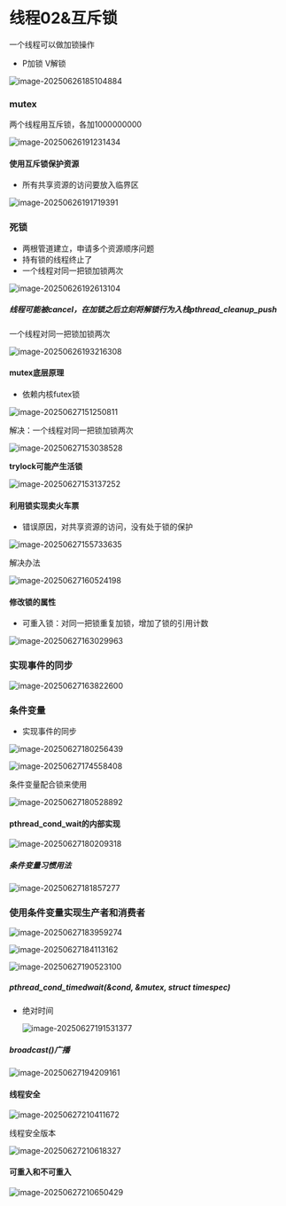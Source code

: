 # 线程02&互斥锁

一个线程可以做加锁操作

- P加锁   V解锁

![image-20250626185104884](C:\Users\LIYUFENG\AppData\Roaming\Typora\typora-user-images\image-20250626185104884.png)

### mutex

两个线程用互斥锁，各加1000000000

![image-20250626191231434](C:\Users\LIYUFENG\AppData\Roaming\Typora\typora-user-images\image-20250626191231434.png)

#### 使用互斥锁保护资源

- 所有共享资源的访问要放入临界区

![image-20250626191719391](C:\Users\LIYUFENG\AppData\Roaming\Typora\typora-user-images\image-20250626191719391.png)



### 死锁

- 两根管道建立，申请多个资源顺序问题
- 持有锁的线程终止了
- 一个线程对同一把锁加锁两次

![image-20250626192613104](C:\Users\LIYUFENG\AppData\Roaming\Typora\typora-user-images\image-20250626192613104.png)

##### 线程可能被cancel，在加锁之后立刻将解锁行为入栈pthread_cleanup_push

一个线程对同一把锁加锁两次

![image-20250626193216308](C:\Users\LIYUFENG\AppData\Roaming\Typora\typora-user-images\image-20250626193216308.png)

#### mutex底层原理

- 依赖内核futex锁

![image-20250627151250811](C:\Users\LIYUFENG\AppData\Roaming\Typora\typora-user-images\image-20250627151250811.png)

解决：一个线程对同一把锁加锁两次

![image-20250627153038528](C:\Users\LIYUFENG\AppData\Roaming\Typora\typora-user-images\image-20250627153038528.png)

**trylock可能产生活锁**

![image-20250627153137252](C:\Users\LIYUFENG\AppData\Roaming\Typora\typora-user-images\image-20250627153137252.png)

#### 利用锁实现卖火车票

- 错误原因，对共享资源的访问，没有处于锁的保护

![image-20250627155733635](C:\Users\LIYUFENG\AppData\Roaming\Typora\typora-user-images\image-20250627155733635.png)

解决办法

![image-20250627160524198](C:\Users\LIYUFENG\AppData\Roaming\Typora\typora-user-images\image-20250627160524198.png)



#### 修改锁的属性

- 可重入锁：对同一把锁重复加锁，增加了锁的引用计数

![image-20250627163029963](C:\Users\LIYUFENG\AppData\Roaming\Typora\typora-user-images\image-20250627163029963.png)

### 实现事件的同步

![image-20250627163822600](C:\Users\LIYUFENG\AppData\Roaming\Typora\typora-user-images\image-20250627163822600.png)

### 条件变量

- 实现事件的同步

![image-20250627180256439](C:\Users\LIYUFENG\AppData\Roaming\Typora\typora-user-images\image-20250627180256439.png)

![image-20250627174558408](C:\Users\LIYUFENG\AppData\Roaming\Typora\typora-user-images\image-20250627174558408.png)

条件变量配合锁来使用

![image-20250627180528892](C:\Users\LIYUFENG\AppData\Roaming\Typora\typora-user-images\image-20250627180528892.png)



#### pthread_cond_wait的内部实现

![image-20250627180209318](C:\Users\LIYUFENG\AppData\Roaming\Typora\typora-user-images\image-20250627180209318.png)

##### 条件变量习惯用法

![image-20250627181857277](C:\Users\LIYUFENG\AppData\Roaming\Typora\typora-user-images\image-20250627181857277.png)

### 使用条件变量实现生产者和消费者

![image-20250627183959274](C:\Users\LIYUFENG\AppData\Roaming\Typora\typora-user-images\image-20250627183959274.png)

![image-20250627184113162](C:\Users\LIYUFENG\AppData\Roaming\Typora\typora-user-images\image-20250627184113162.png)



![image-20250627190523100](C:\Users\LIYUFENG\AppData\Roaming\Typora\typora-user-images\image-20250627190523100.png)



##### pthread_cond_timedwait(&cond, &mutex, struct timespec)

- 绝对时间

  ![image-20250627191531377](C:\Users\LIYUFENG\AppData\Roaming\Typora\typora-user-images\image-20250627191531377.png)

##### broadcast()广播

![image-20250627194209161](C:\Users\LIYUFENG\AppData\Roaming\Typora\typora-user-images\image-20250627194209161.png)

#### 线程安全

![image-20250627210411672](C:\Users\LIYUFENG\AppData\Roaming\Typora\typora-user-images\image-20250627210411672.png)

线程安全版本

![image-20250627210618327](C:\Users\LIYUFENG\AppData\Roaming\Typora\typora-user-images\image-20250627210618327.png)

#### 可重入和不可重入

![image-20250627210650429](C:\Users\LIYUFENG\AppData\Roaming\Typora\typora-user-images\image-20250627210650429.png)